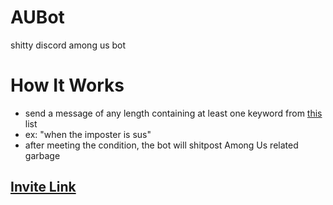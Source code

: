 # AUBot
shitty discord among us bot

# How It Works
- send a message of any length containing at least one keyword from [this](https://pastebin.com/raw/WNSFrkvm) list
- ex: "when the imposter is sus"
- after meeting the condition, the bot will shitpost Among Us related garbage

## [Invite Link](https://discord.com/oauth2/authorize?client_id=841567657140289557&permissions=116736&scope=bot)

